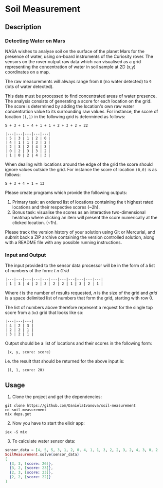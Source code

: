 # Soil Measurement

## Description
### Detecting Water on Mars 

NASA wishes to analyse soil on the surface of the planet Mars for the presence of water, using on-board instruments of the Curiosity rover. 
The sensors on the rover output raw data which can visualised as a grid representing the concentration of water in soil sample at 2D (x,y) coordinates on a map.

The raw measurements will always range from `0` (no water detected) to `9` (lots of water detected).

This data must be processed to find concentrated areas of water presence. The analysis consists of generating a score for each location on the grid.
The score is determined by adding the location's own raw water concentration value to its surrounding raw values. For instance, the score of location `(1,1)` in the following grid is determined as follows:

```
5 + 3 + 1 + 4 + 1 + 1 + 2 + 3 + 2 = 22
```

```
|---|---|---|---|---|
| 5 | 3 | 1 | 2 | 0 |
| 4 | 1 | 1 | 3 | 2 |
| 2 | 3 | 2 | 4 | 3 |
| 0 | 2 | 3 | 3 | 2 |
| 1 | 0 | 2 | 4 | 3 |
```

When dealing with locations around the edge of the grid the score should ignore values outside the grid. For instance the score of location `(0,0)` is as follows:

```
5 + 3 + 4 + 1 = 13
```


Please create programs which provide the following outputs:

1. Primary task: an ordered list of locations containing the t highest rated locations and their respective scores (~2h).
2. Bonus task: visualise the scores as an interactive two-dimensional heatmap where clicking an item will present the score numerically at the clicked location. (~1h).

Please track the version history of your solution using Git or Mercurial, and submit back a ZIP archive containing the version controlled solution, along with a README file with any possible running instructions.

<!--BREAK-->

### Input and Output

The input provided to the sensor data processor will be in the form of a list of numbers of the form: *t n Grid*

```
|---|---|---|---|---|---|---|---|---|---|---|
| 1 | 3 | 4 | 2 | 3 | 2 | 2 | 1 | 3 | 2 | 1 |
```

Where *t* is the number of results requested, *n* is the size of the grid and *grid* is a space delimited list of numbers that form the grid, starting with row 0.

The list of numbers above therefore represent a request for the single top score from a `3x3` grid that looks like so:
```
|---|---|---|
| 4 | 2 | 3 |
| 2 | 2 | 1 |
| 3 | 2 | 1 |
```

Output should be a list of locations and their scores in the following form:

```
 (x, y, score: score)
```

i.e. the result that should be returned for the above input is:

```
 (1, 1, score: 20)
```
## Usage
1. Clone the project and get the dependencies:
```
git clone https://github.com/DanielaIvanova/soil-measurement
cd soil-measurement
mix deps.get
```

2. Now you have to start the elixir app:
```
iex -S mix
```

3. To calculate water sensor data:
``` elixir
sensor_data = [4, 5, 5, 3, 1, 2, 0, 4, 1, 1, 3, 2, 2, 3, 2, 4, 3, 0, 2, 3, 3, 2, 1, 0, 2, 4, 3]
SoilMeasurement.solve(sensor_data)
[
  {3, 3, [score: 26]},
  {3, 2, [score: 23]},
  {2, 3, [score: 23]},
  {2, 2, [score: 22]}
]
```

